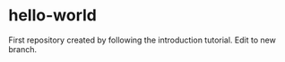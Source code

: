 # hello-world
First repository created by following the introduction tutorial. 
Edit to new branch.
